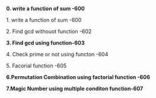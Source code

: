   <b> 0. write a function of sum -600</b>
  <p> 1. write a function of sum -600</p>
  <p> 2. Find gcd withouot function -602</p>
  <b> 3. Find gcd using function-603</b>

  <p> 4. Check prime or not using functon -604</p>
  <p> 5. Facorial function -605</p>
  <b> 6.Permutation Combination using factorial function -606</b>

  <b> 7.Magic Number using multiple conditon function-607</b>
  